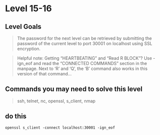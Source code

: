 # Level 15-16


## Level Goals

> The password for the next level can be retrieved by submitting the password of the current level to port 30001 on localhost using SSL encryption.  

> Helpful note: Getting “HEARTBEATING” and “Read R BLOCK”? Use -ign_eof and read the “CONNECTED COMMANDS” section in the manpage. Next to ‘R’ and ‘Q’, the ‘B’ command also works in this version of that command…

## Commands you may need to solve this level
> ssh, telnet, nc, openssl, s_client, nmap

## do this

`openssl s_client -connect localhost:30001 -ign_eof`
